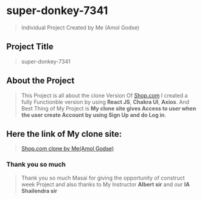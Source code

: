 # super-donkey-7341
>Individual Project
>Created by Me (Amol Godse)
## Project Title
>super-donkey-7341

## About the Project
>This Project is all about the clone Version Of [Shop.com](https://www.shop.com/)
>I created a fully Functionble version by using **React JS**, **Chakra UI**, **Axios**. And Best Thing of My Project is **My clone site gives Access to user when the user create Account by using Sign Up and do Log in**.


## Here the link of My clone site:

> [Shop.com clone by Me(Amol Godse)](https://isnt-agodse9-gmail-com-awesome-0c048.netlify.app)

### Thank you so much

>Thank you so much Masai for giving the opportunity of construct week Project and also thanks to My Instructor **Albert sir** and our **IA Shailendra sir**
